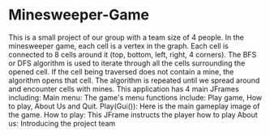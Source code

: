 # Minesweeper-Game
This is a small project of our group with a team size of 4 people.
In the minesweeper game, each cell is a vertex in the graph. Each cell is connected to 8 cells around it (top, bottom, left, right, 4 corners). The BFS or DFS algorithm is used to iterate through all the cells surrounding the opened cell. If the cell being traversed does not contain a mine, the algorithm opens that cell. The algorithm is repeated until we spread around and encounter cells with mines.
This application has 4 main JFrames including:
Main menu:
The game's menu functions include: Play game, How to play, About Us and Quit.
Play(Gui()):
Here is the main gameplay image of the game.
How to play:
This JFrame instructs the player how to play
About us:
Introducing the project team
